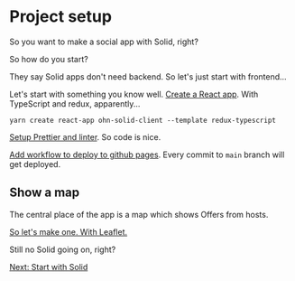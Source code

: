 # Project setup

So you want to make a social app with Solid, right?

So how do you start?

They say Solid apps don't need backend. So let's just start with frontend...

Let's start with something you know well. [Create a React app](https://reactjs.org/docs/create-a-new-react-app.html#create-react-app). With TypeScript and redux, apparently...

```shell
yarn create react-app ohn-solid-client --template redux-typescript
```

[Setup Prettier and linter](https://github.com/OpenHospitalityNetwork/ohn-solid/commit/d6fae3bad6d0832d701dbc82857cce46f45f6cae). So code is nice.

[Add workflow to deploy to github pages](https://github.com/OpenHospitalityNetwork/ohn-solid/commit/73d1221fa2e8b4fb0831e71140fccb4381a3fd78). Every commit to `main` branch will get deployed.

## Show a map

The central place of the app is a map which shows Offers from hosts.

[So let's make one. With Leaflet.](https://github.com/OpenHospitalityNetwork/ohn-solid/commit/a2555251023575657401e17df8ba91ea0c5fa084)

Still no Solid going on, right?

[Next: Start with Solid](solid-start.md)

